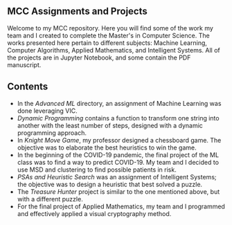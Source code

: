 ## MCC Assignments and Projects

Welcome to my MCC repository. Here you will find some of the work my team and I created to complete the Master's in Computer Science. The works presented here pertain to different subjects: Machine Learning, Computer Algorithms, Applied Mathematics, and Intelligent Systems. All of the projects are in Jupyter Notebook, and some contain the PDF manuscript.

## Contents

* In the *Advanced ML* directory, an assignment of Machine Learning was done leveraging VIC.
* *Dynamic Programming* contains a function to transform one string into another with the least number of steps, designed with a dynamic programming approach.
* In *Knight Move Game*, my professor designed a chessboard game. The objective was to elaborate the best heuristics to win the game.
* In the beginning of the COVID-19 pandemic, the final project of the ML class was to find a way to predict COVID-19. My team and I decided to use MSD and clustering to find possible patients in risk.
* *PSAs and Heuristic Search* was an assignment of Intelligent Systems; the objective was to design a heuristic that best solved a puzzle.
* The *Treasure Hunter* project is similar to the one mentioned above, but with a different puzzle.
* For the final project of Applied Mathematics, my team and I programmed and effectively applied a visual cryptography method.

